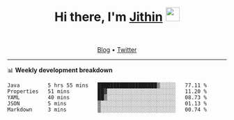 <h1 align="center">Hi there, I'm <a href="https://jithset.github.io/" target="_blank">Jithin</a> <img
src="https://github.com/blackcater/blackcater/raw/main/images/Hi.gif" height="32" /></h1>

<br />

<p align="center">
  <a href="https://jithset.github.io">Blog</a> •
  <a href="https://twitter.com/jithset">Twitter</a>
</p>

---

📊 **Weekly development breakdown**

<!--START_SECTION:waka-->
```text
Java         5 hrs 55 mins   ███████████████████▒░░░░░   77.11 % 
Properties   51 mins         ██▓░░░░░░░░░░░░░░░░░░░░░░   11.20 % 
YAML         40 mins         ██▒░░░░░░░░░░░░░░░░░░░░░░   08.73 % 
JSON         5 mins          ▒░░░░░░░░░░░░░░░░░░░░░░░░   01.13 % 
Markdown     3 mins          ▒░░░░░░░░░░░░░░░░░░░░░░░░   00.74 % 
```
<!--END_SECTION:waka-->

